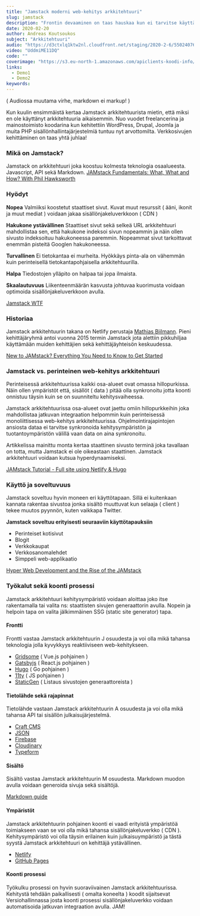 ```yaml
---
title: "Jamstack moderni web-kehitys arkkitehtuuri"
slug: jamstack
description: "Frontin devaaminen on taas hauskaa kun ei tarvitse käyttää aikaa palvelinympäristöjen konfigurointiin."
date: 2020-02-20
author: Andreas Koutsoukos
subject: "Arkkitehtuuri"
audio: "https://d3ctxlq1ktw2nl.cloudfront.net/staging/2020-2-6/55024076-44100-2-6703dc64e9c5f.m4a"
video: "UddmiME11DQ"
code: ""
coverimage: "https://s3.eu-north-1.amazonaws.com/apiclients-koodi-info/images/hqdefault.jpg?x-craft-preview=FcQo7NbPK3&token=FpFw9LwvrFm8dHIrvUo6JAd_SAOeR6tb"
links:
  - Demo1
  - Demo2
keywords:
---
```


( Audiossa muutama virhe, markdown ei markup! )

Kun kuulin ensimmäistä kertaa Jamstack arkkitehtuurista mietin, että miksi en ole käyttänyt arkkitehtuuria aikaisemmin. Nuo vuodet freelancerina ja mainostoimisto koodarina kun kehitettiin WordPress, Drupal, Joomla ja muita PHP sisällönhallintajärjestelmiä tuntuu nyt arvottomilta. Verkkosivujen kehittäminen on taas yhtä juhlaa!

### Mikä on Jamstack?

Jamstack on arkkitehtuuri joka koostuu kolmesta teknologia osaalueesta. Javascript, API sekä Markdown.
[JAMstack Fundamentals: What, What and How? With Phil Hawksworth](https://vimeo.com/340526374#at=1110)

### Hyödyt

**Nopea**
Valmiiksi koostetut staattiset sivut. Kuvat muut resurssit ( ääni, ikonit ja muut mediat ) voidaan jakaa sisällönjakeluverkkoon ( CDN )

**Hakukone ystävällinen**
Staattiset sivut sekä selkeä URL arkkitehtuuri mahdollistaa sen, että hakukone indeksoi sivun nopeammin ja näin ollen sivusto indeksoituu hakukoneessa paremmin.
Nopeammat sivut tarkoittavat enemmän pisteitä Googlen hakukoneessa.

**Turvallinen**
Ei tietokantaa ei murheita. Hyökkäys pinta-ala on vähemmän kuin perinteisellä tietokantapohjaisella arkkitehtuurilla.

**Halpa**
Tiedostojen ylläpito on halpaa tai jopa ilmaista.

**Skaalautuvuus**
Liikenteenmäärän kasvusta johtuvaa kuorimusta voidaan optimoida sisällönjakeluverkkoon avulla.

[Jamstack WTF](https://jamstack.wtf/)

### Historiaa

Jamstack arkkitehtuurin takana on Netlify perustaja [Mathias Biilmann](http://mathias-biilmann.net/about).
Pieni kehittäjäryhmä antoi vuonna 2015 termin Jamstack jota alettiin pikkuhiljaa käyttämään muiden kehittäjien sekä kehittäjäyhteisön keskuudessa.

[New to JAMstack? Everything You Need to Know to Get Started](https://snipcart.com/blog/jamstack)

### Jamstack vs. perinteinen web-kehitys arkkitehtuuri

Perinteisessä arkkitehtuurissa kaikki osa-alueet ovat omassa hillopurkissa.
Näin ollen ympäristöt että, sisällöt ( data ) pitää olla synkronoitu jotta koonti onnistuu täysin kuin se on suunniteltu kehitysvaiheessa.

Jamstack arkkitehtuurissa osa-alueet ovat jaettu omiin hillopurkkeihin joka mahdollistaa jatkuvan integraation helpommin kuin perinteisessä monoliittisessa web-kehitys arkkitehtuurissa. Ohjelmointirajapintojen ansiosta dataa ei tarvitse synkronoida kehitysympäristön ja tuotantoympäristön välillä vaan data on aina synkronoitu.

Artikkelissa mainittu monta kertaa staattinen sivusto terminä joka tavallaan on totta, mutta Jamstack ei ole oikeastaan staattinen. Jamstack arkkitehtuuri voidaan kutsua hyperdynaamiseksi.

[JAMstack Tutorial - Full site using Netlify & Hugo](https://youtu.be/NSts93C9UeE?t=360)

### Käyttö ja soveltuvuus

Jamstack soveltuu hyvin moneen eri käyttötapaan. Sillä ei kuitenkaan kannata rakentaa sivustoa jonka sisältö muuttuvat kun selaaja ( client ) tekee muutos pyynnön, kuten vaikkapa Twitter.

**Jamstack soveltuu erityisesti seuraaviin käyttötapauksiin**

- Perinteiset kotisivut
- Blogit
- Verkkokaupat
- Verkkosanomalehdet
- Simppeli web-applikaatio

[Hyper Web Development and the Rise of the JAMstack](https://www.software.com/src/hyper-web-development-and-the-rise-of-the-jamstack)

### Työkalut sekä koonti prosessi

Jamstack arkkitehtuuri kehitysympäristö voidaan aloittaa joko itse rakentamalla tai valita ns: staattisten sivujen generaattorin avulla. Nopein ja helpoin tapa on valita jälkimmäinen SSG (static site generator) tapa.

#### Frontti

Frontti vastaa Jamstack arkkitehtuurin J osuudesta ja voi olla mikä tahansa teknologia jolla kyvykkyys reaktiiviseen web-kehitykseen.

- [Gridsome](https://gridsome.org/) ( Vue.js pohjainen )
- [Gatsbyjs](https://www.gatsbyjs.org/) ( React.js pohjainen )
- [Hugo](https://gohugo.io/) ( Go pohjainen )
- [11ty](https://www.11ty.dev/) ( JS pohjainen )
- [StaticGen](https://www.staticgen.com/) ( Listaus sivustojen generaattoreista )

#### Tietolähde sekä rajapinnat

Tietolähde vastaan Jamstack arkkitehtuurin A osuudesta ja voi olla mikä tahansa API tai sisällön julkaisujärjestelmä.

- [Craft CMS](https://craftcms.com/)
- [JSON](https://fi.wikipedia.org/wiki/JSON)
- [Firebase](https://firebase.google.com/?hl=fi)
- [Cloudinary](https://cloudinary.com/)
- [Typeform](https://www.typeform.com/)

#### Sisältö

Sisältö vastaa Jamstack arkkitehtuurin M osuudesta. Markdown muodon avulla voidaan generoida sivuja sekä sisältöjä.

[Markdown guide](https://www.markdownguide.org/)

#### Ympäristöt

Jamstack arkkitehtuurin pohjainen koonti ei vaadi erityistä ympäristöä toimiakseen vaan se voi olla mikä tahansa sisällönjakeluverkko ( CDN ).
Kehitysympäristö voi olla täysin erilainen kuin julkaisuympäristö ja tästä syystä Jamstack arkkitehtuuri on kehittäjä ystävällinen.

- [Netlify](https://www.netlify.com/)
- [GitHub Pages](https://pages.github.com/)

#### Koonti prosessi

Työkulku prosessi on hyvin suoraviivainen Jamstack arkkitehtuurissa. Kehitystä tehdään paikallisesti ( omalta koneelta ) koodit sijaitsevat
Versiohallinnassa josta koonti prosessi sisällönjakeluverkko voidaan automatisoida jatkuvan integraation avulla. JAM!
